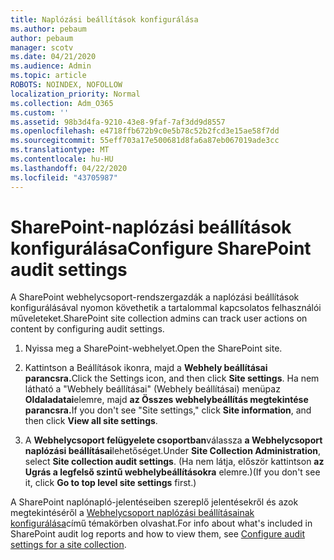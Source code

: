 ```yaml
---
title: Naplózási beállítások konfigurálása
ms.author: pebaum
author: pebaum
manager: scotv
ms.date: 04/21/2020
ms.audience: Admin
ms.topic: article
ROBOTS: NOINDEX, NOFOLLOW
localization_priority: Normal
ms.collection: Adm_O365
ms.custom: ''
ms.assetid: 98b3d4fa-9210-43e8-9faf-7af3dd9d8557
ms.openlocfilehash: e4718ffb672b9c0e5b78c52b2fcd3e15ae58f7dd
ms.sourcegitcommit: 55eff703a17e500681d8fa6a87eb067019ade3cc
ms.translationtype: MT
ms.contentlocale: hu-HU
ms.lasthandoff: 04/22/2020
ms.locfileid: "43705987"
---
```

# <a name="configure-sharepoint-audit-settings"></a><span data-ttu-id="dac76-102">SharePoint-naplózási beállítások konfigurálása</span><span class="sxs-lookup"><span data-stu-id="dac76-102">Configure SharePoint audit settings</span></span>

<span data-ttu-id="dac76-103">A SharePoint webhelycsoport-rendszergazdák a naplózási beállítások konfigurálásával nyomon követhetik a tartalommal kapcsolatos felhasználói műveleteket.</span><span class="sxs-lookup"><span data-stu-id="dac76-103">SharePoint site collection admins can track user actions on content by configuring audit settings.</span></span>
  
1. <span data-ttu-id="dac76-104">Nyissa meg a SharePoint-webhelyet.</span><span class="sxs-lookup"><span data-stu-id="dac76-104">Open the SharePoint site.</span></span>
    
2. <span data-ttu-id="dac76-105">Kattintson a Beállítások ikonra, majd a **Webhely beállításai parancsra.**</span><span class="sxs-lookup"><span data-stu-id="dac76-105">Click the Settings icon, and then click **Site settings**.</span></span> <span data-ttu-id="dac76-106">Ha nem látható a "Webhely beállításai" (Webhely beállításai) menüpaz **Oldaladatai**elemre, majd **az Összes webhelybeállítás megtekintése parancsra.**</span><span class="sxs-lookup"><span data-stu-id="dac76-106">If you don't see "Site settings," click **Site information**, and then click **View all site settings**.</span></span>
    
3. <span data-ttu-id="dac76-107">A **Webhelycsoport felügyelete csoportban**válassza **a Webhelycsoport naplózási beállításai**lehetőséget.</span><span class="sxs-lookup"><span data-stu-id="dac76-107">Under **Site Collection Administration**, select **Site collection audit settings**.</span></span> <span data-ttu-id="dac76-108">(Ha nem látja, először kattintson **az Ugrás a legfelső szintű webhelybeállításokra** elemre.)</span><span class="sxs-lookup"><span data-stu-id="dac76-108">(If you don't see it, click **Go to top level site settings** first.)</span></span> 
    
<span data-ttu-id="dac76-109">A SharePoint naplónapló-jelentéseiben szereplő jelentésekről és azok megtekintéséről a [Webhelycsoport naplózási beállításainak konfigurálása](https://go.microsoft.com/fwlink/?linkid=404050)című témakörben olvashat.</span><span class="sxs-lookup"><span data-stu-id="dac76-109">For info about what's included in SharePoint audit log reports and how to view them, see [Configure audit settings for a site collection](https://go.microsoft.com/fwlink/?linkid=404050).</span></span>
  

